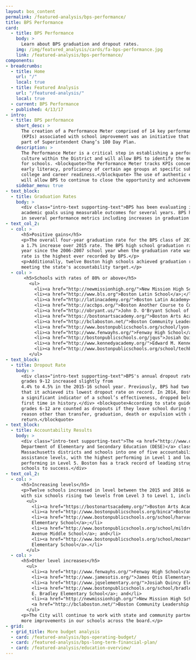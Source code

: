 ```yaml
---
layout: bos_content
permalink: /featured-analysis/bps-performance/
title: BPS Performance
card:
  - title: BPS Performance
    body: >
      Learn about BPS graduation and dropout rates.
    img: /img/featured_analysis/cards/fa-bps-performance.jpg
    link: /featured-analysis/bps-performance/
components:
- breadcrumbs:
  - title: Home
    url: "/"
    local: true
  - title: Featured Analysis
    url: "/featured-analysis/"
    local: true
  - current: BPS Performance
  - published: 4/13/17
- intro:
  - title: BPS performance
    short_desc: >
      The creation of a Performance Meter comprised of 14 key performance indicators 
      (KPIs) associated with school improvement was an initiative that developed as 
      part of Superintendent Chang’s 100 Day Plan.
    description: >
      The Performance Meter is a critical step in establishing a performance management 
      culture within the District and will allow BPS to identify the most effective supports 
      for schools. <blockquote>The Performance Meter tracks KPIs concentrated on the achievement gap, 
      early literacy, proficiency of certain age groups at specific subjects, and 
      college and career readiness.</blockquote> The use of authentic evidence and data 
      will allow BPS to continue to close the opportunity and achievement gap. 
    sidebar_menu: true
- text_block:
  - title: Graduation Rates
    body: >
      <div class="intro-text supporting-text">BPS has been evaluating its progress towards 
      academic goals using measurable outcomes for several years. BPS has seen positive gains 
      in several performance metrics including increases in graduation rates.</div>
- text_col_2:
  - col: >
      <h5>Positive gains</h5>
      <p>The overall four-year graduation rate for the BPS class of 2016 was 72.4%. This represents 
      a 1.7% increase over 2015 rate. The BPS high school graduation rate has increased each 
      year since the 2006-2007 school year when the graduation rate was 57.9%. The 2016 graduation 
      rate is the highest ever recorded by BPS.</p>
      <p>Additionally, twelve Boston high schools achieved graduation rates of 80% or above, 
      meeting the state's accountability target.</p>
  - col: >
       <h5>Schools with rates of 80% or above</h5>
         <ul>
           <li><a href="http://newmissionhigh.org/">New Mission High School</a>;</li>
           <li><a href="http://www.bls.org">Boston Latin School</a>;</li>
           <li><a href="http://latinacademy.org/">Boston Latin Academy</a>;</li>
           <li><a href="http://accbps.org/">Boston Another Course to College</a>;</li>
           <li><a href="http://obryant.us/">John D. O'Bryant School of Mathematics and Science</a>;</li>
           <li><a href="https://bostonartsacademy.org/">Boston Arts Academy</a>;</li>
           <li><a href="http://bclaboston.net/">Boston Community Leadership Academy</a>;</li>
           <li><a href="http://www.bostonpublicschools.org/school/lyon-school">Mary K. Lyon High School</a>;</li>
           <li><a href="http://www.fenwayhs.org/">Fenway High School</a>;</li>
           <li><a href="http://bostonpublicschools.org/jqus">Josiah Quincy Upper School</a>;</li>
           <li><a href="http://www.kennedyacademy.org/">Edward M. Kennedy Academy for Health Careers</a>; and</li>
           <li><a href="http://www.bostonpublicschools.org/school/techboston-academy">TechBoston Academy</a>.</li>
         </ul>
- text_block:
  - title: Dropout Rate
    body: >
      <div class="intro-text supporting-text">BPS's annual dropout rate for students in 
      grades 9-12 increased slightly from 
      4.4% to 4.5% in the 2015-16 school year. Previously, BPS had two consecutive years 
      that it achieved its lowest dropout rate on record. In 2014, Boston’s dropout rate, 
      a significant indicator of a school’s effectiveness, dropped below 4% for the 
      first time in history.</div> <blockquote>According to state guidelines, students in 
      grades 6-12 are counted as dropouts if they leave school during the year for any 
      reason other than transfer, graduation, death or expulsion with an option to 
      return.</blockquote>
- text_block:
  - title: Accountability Results
    body: >
      <div class="intro-text supporting-text">The <a href="http://www.doe.mass.edu/">Massachusetts 
      Department of Elementary and Secondary Education (DESE)</a> classifies all 
      Massachusetts districts and schools into one of five accountability and 
      assistance levels, with the highest performing in Level 1 and lowest 
      performing in Level 5. Boston has a track record of leading struggling 
      schools to success.</div> 
- text_col_2:
  - col: >
      <h5>Increasing levels</h5>
      <p>Twelve schools increased in level between the 2015 and 2016 accountability reports 
      with six schools rising two levels from Level 3 to Level 1, including:</p>
        <ul>
          <li><a href="https://bostonartsacademy.org/">Boston Arts Academy</a>;</li>
          <li><a href="http://www.bostonpublicschools.org/binca">Boston International Newcomers Academy</a>;</li>
          <li><a href="http://www.bostonpublicschools.org/school/harvardkent-elementary-school">Harvard/Kent 
          Elementary School</a>;</li>
          <li><a href="http://www.bostonpublicschools.org/school/mildred-avenue-k-8-school">Mildred 
          Avenue Middle School</a>; and</li>
          <li><a href="http://www.bostonpublicschools.org/school/mozart-elementary-school">Mozart 
          Elementary School</a>.</li>
        </ul>
  - col: >
      <h5>Other level increases</h5> 
        <ul>
          <li><a href="http://www.fenwayhs.org/">Fenway High School</a>;</li>
          <li><a href="http://www.jamesotis.org/">James Otis Elementary School</a>;</li>
          <li><a href="http://www.jqselementary.org/">Josiah Quincy Elementary School</a>;</li>
          <li><a href="http://www.bostonpublicschools.org/school/bradley-elementary-school">Manassah 
          E. Bradley Elementary School</a>; and</li>
          <li><a href="http://newmissionhigh.org/">New Mission High School</a> rose from Level 2 to Level 1, while the 
          <a href="http://bclaboston.net/">Boston Community Leadership Academy</a> rose from Level 3 to Level 2.</li>
        </ul>
      <p>The City will continue to work with state and community partners to see 
      more improvements in our schools across the board.</p>
- grid:
  - grid_title: More budget analysis
  - card: /featured-analysis/bps-operating-budget/
  - card: /featured-analysis/bps-long-term-financial-plan/
  - card: /featured-analysis/education-overview/
---
```

